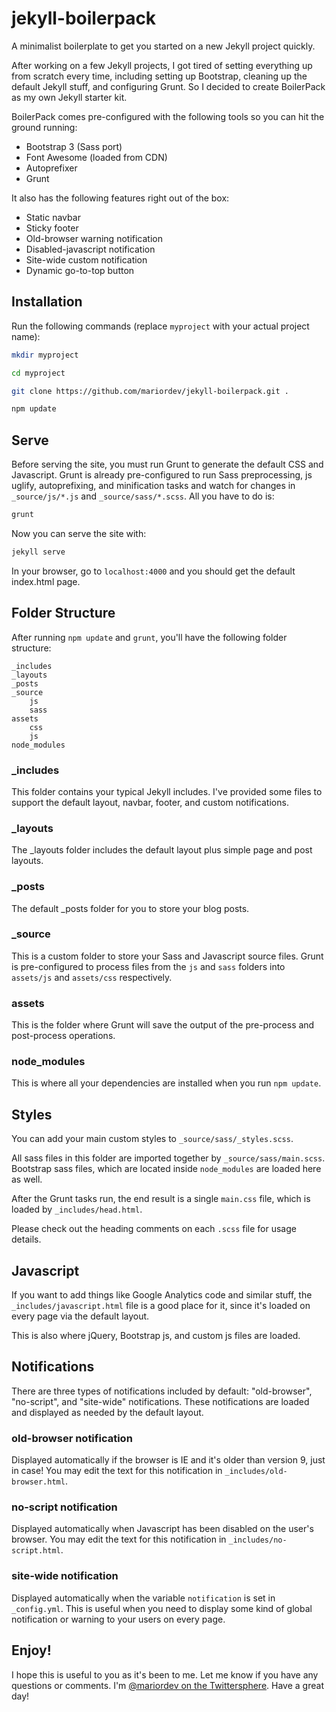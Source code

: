 # jekyll-boilerpack
A minimalist boilerplate to get you started on a new Jekyll project quickly.

After working on a few Jekyll projects, I got tired of setting everything up from scratch every time, including setting up Bootstrap,  cleaning up the default Jekyll stuff, and configuring Grunt. So I decided to create BoilerPack as my own Jekyll starter kit. 

BoilerPack comes pre-configured with the following tools so you can hit the ground running:

* Bootstrap 3 (Sass port)
* Font Awesome (loaded from CDN)
* Autoprefixer
* Grunt

It also has the following features right out of the box:

* Static navbar
* Sticky footer
* Old-browser warning notification
* Disabled-javascript notification
* Site-wide custom notification
* Dynamic go-to-top button

## Installation

Run the following commands (replace `myproject` with your actual project name):

```bash
mkdir myproject

cd myproject

git clone https://github.com/mariordev/jekyll-boilerpack.git .

npm update
```

## Serve

Before serving the site, you must run Grunt to generate the default CSS and Javascript. Grunt is already pre-configured to run Sass preprocessing, js uglify, autoprefixing, and minification tasks and watch for changes in `_source/js/*.js` and `_source/sass/*.scss`. All you have to do is:

```bash
grunt
```

Now you can serve the site with:

```bash
jekyll serve
```

In your browser, go to `localhost:4000` and you should get the default index.html page.

## Folder Structure

After running `npm update` and `grunt`, you'll have the following folder structure:

	_includes
	_layouts
	_posts
	_source
		js
		sass
	assets
		css
		js
	node_modules

### _includes
This folder contains your typical Jekyll includes. I've provided some files to support the default layout, navbar, footer, and custom notifications.

### _layouts

The _layouts folder includes the default layout plus simple page and post layouts.

### _posts

The default _posts folder for you to store your blog posts.

### _source

This is a custom folder to store your Sass and Javascript source files. Grunt is pre-configured to process files from the `js` and `sass` folders into `assets/js` and `assets/css` respectively.

### assets

This is the folder where Grunt will save the output of the pre-process and post-process operations.

### node_modules

This is where all your dependencies are installed when you run `npm update`.

## Styles

You can add your main custom styles to `_source/sass/_styles.scss`. 

All sass files in this folder are imported together by `_source/sass/main.scss`. Bootstrap sass files, which are located inside `node_modules` are loaded here as well.

After the Grunt tasks run, the end result is a single `main.css` file, which is loaded by `_includes/head.html`.

Please check out the heading comments on each `.scss` file for usage details.


## Javascript

If you want to add things like Google Analytics code and similar stuff, the `_includes/javascript.html` file is a good place for it, since it's loaded on every page via the default layout.

This is also where jQuery, Bootstrap js, and custom js files are loaded.

## Notifications

There are three types of notifications included by default: "old-browser", "no-script", and "site-wide" notifications. These notifications are loaded and displayed as needed by the default layout.

### old-browser notification

Displayed automatically if the browser is IE and it's older than version 9, just in case! You may edit the text for this notification in `_includes/old-browser.html`.

### no-script notification

Displayed automatically when Javascript has been disabled on the user's browser. You may edit the text for this notification in `_includes/no-script.html`.

### site-wide notification

Displayed automatically when the variable `notification` is set in `_config.yml`. This is useful when you need to display some kind of  global notification or warning to your users on every page.


## Enjoy!

I hope this is useful to you as it's been to me. Let me know if you have any questions or comments. I'm [@mariordev on the Twittersphere](https://www.twitter.com/mariordev). Have a great day!